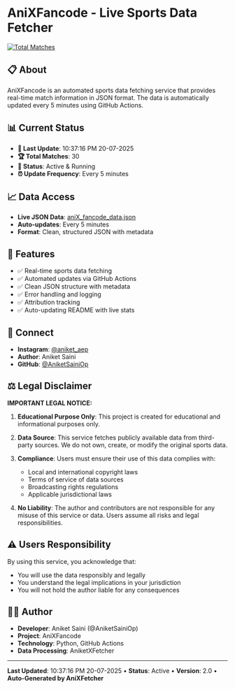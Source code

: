 # AniXFancode - Live Sports Data Fetcher

[![Total Matches](https://img.shields.io/badge/Total%20Matches-30-blue)](https://github.com/AniketSainiOp/AniXFancode)

## 📋 About

AniXFancode is an automated sports data fetching service that provides real-time match information in JSON format. The data is automatically updated every 5 minutes using GitHub Actions.

## 📊 Current Status

- **🔄 Last Update**: 10:37:16 PM 20-07-2025
- **🏆 Total Matches**: 30
- **📡 Status**: Active & Running
- **⏰ Update Frequency**: Every 5 minutes

## 📈 Data Access

- **Live JSON Data**: [aniX_fancode_data.json](https://raw.githubusercontent.com/AniketSainiOp/AniXFancode/main/aniX_fancode_data.json)
- **Auto-updates**: Every 5 minutes
- **Format**: Clean, structured JSON with metadata

## 🔧 Features

- ✅ Real-time sports data fetching
- ✅ Automated updates via GitHub Actions
- ✅ Clean JSON structure with metadata
- ✅ Error handling and logging
- ✅ Attribution tracking
- ✅ Auto-updating README with live stats

## 📱 Connect

- **Instagram**: [@aniket_aep](https://instagram.com/aniket_aep)
- **Author**: Aniket Saini
- **GitHub**: [@AniketSainiOp](https://github.com/AniketSainiOp)

## ⚖️ Legal Disclaimer

**IMPORTANT LEGAL NOTICE:**

1. **Educational Purpose Only**: This project is created for educational and informational purposes only.

2. **Data Source**: This service fetches publicly available data from third-party sources. We do not own, create, or modify the original sports data.

3. **Compliance**: Users must ensure their use of this data complies with:
   - Local and international copyright laws
   - Terms of service of data sources
   - Broadcasting rights regulations
   - Applicable jurisdictional laws

4. **No Liability**: The author and contributors are not responsible for any misuse of this service or data. Users assume all risks and legal responsibilities.

## ⚠️ Users Responsibility

By using this service, you acknowledge that:
- You will use the data responsibly and legally
- You understand the legal implications in your jurisdiction
- You will not hold the author liable for any consequences

## 👨‍💻 Author

- **Developer**: Aniket Saini (@AniketSainiOp)
- **Project**: AniXFancode
- **Technology**: Python, GitHub Actions
- **Data Processing**: AniketXFetcher

---

**Last Updated**: 10:37:16 PM 20-07-2025 • **Status**: Active • **Version**: 2.0 • **Auto-Generated by AniXFetcher**
